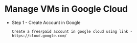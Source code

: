 # Manage VMs in Google Cloud

* Step 1 - Create Account in Google 
  
  ```
  Create a free/paid account in google cloud using link - https://cloud.google.com/
  ```
 
  

